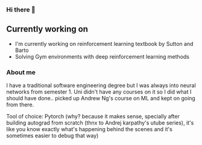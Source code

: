 ### Hi there 👋

## Currently working on

- I'm currently working on reinforcement learning textbook by Sutton and Barto
- Solving Gym environments with deep reinforcement learning methods

### About me

I have a traditional software engineering degree but I was always into neural networks from semester 1. Uni didn't have any courses on it so I did what I should have done.. picked up Andrew Ng's course on ML and kept on going from there. 

Tool of choice: Pytorch (why? because it makes sense, specially after building autograd from scratch (thnx to Andrej karpathy's utube series), it's like you know exactly what's happening behind the scenes and it's sometimes easier to debug that way)


<!--
**raufie/raufie** is a ✨ _special_ ✨ repository because its `README.md` (this file) appears on your GitHub profile.

Here are some ideas to get you started:

- 🔭 I’m currently working on ...
- 🌱 I’m currently learning ...
- 👯 I’m looking to collaborate on ...
- 🤔 I’m looking for help with ...
- 💬 Ask me about ...
- 📫 How to reach me: ...
- 😄 Pronouns: ...
- ⚡ Fun fact: ...
-->
